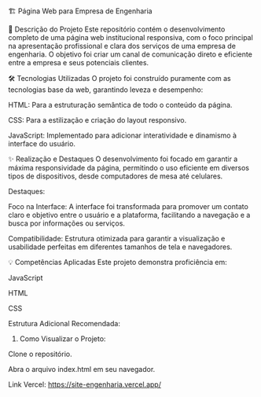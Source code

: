 🏗️ Página Web para Empresa de Engenharia

📄 Descrição do Projeto
Este repositório contém o desenvolvimento completo de uma página web institucional responsiva, com o foco principal na apresentação profissional e clara dos serviços de uma empresa de engenharia. O objetivo foi criar um canal de comunicação direto e eficiente entre a empresa e seus potenciais clientes.

🛠️ Tecnologias Utilizadas
O projeto foi construído puramente com as tecnologias base da web, garantindo leveza e desempenho:

HTML: Para a estruturação semântica de todo o conteúdo da página.

CSS: Para a estilização e criação do layout responsivo.

JavaScript: Implementado para adicionar interatividade e dinamismo à interface do usuário.

✨ Realização e Destaques
O desenvolvimento foi focado em garantir a máxima responsividade da página, permitindo o uso eficiente em diversos tipos de dispositivos, desde computadores de mesa até celulares.

Destaques:

Foco na Interface: A interface foi transformada para promover um contato claro e objetivo entre o usuário e a plataforma, facilitando a navegação e a busca por informações ou serviços.

Compatibilidade: Estrutura otimizada para garantir a visualização e usabilidade perfeitas em diferentes tamanhos de tela e navegadores.

💡 Competências Aplicadas
Este projeto demonstra proficiência em:

JavaScript

HTML

CSS

Estrutura Adicional Recomendada:
1. Como Visualizar o Projeto:

Clone o repositório.

Abra o arquivo index.html em seu navegador.

Link Vercel:
https://site-engenharia.vercel.app/
